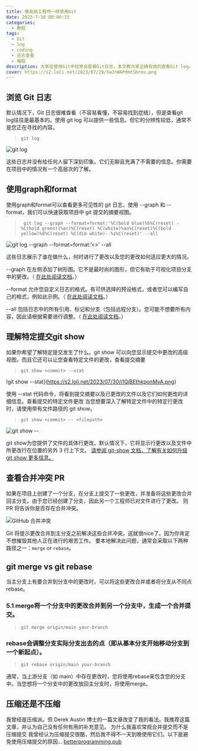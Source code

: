 ```yaml
---
title: 像高级工程师一样使用Git
date: 2023-7-30 00:06:33
categories:
  - 教程
tags:
  - Git
  - log
  - coding
  - 日志查看
  - 编程
description: 大家在使用Git中经常会查看Git日志，本文教大家正确有效的查看Git log。
cover: https://s2.loli.net/2023/07/29/XaJnWAPdmtSbreu.png
---
```


## 浏览 Git 日志

默认情况下，Git 日志很难查看（不容易看懂，不容易找到症结），但是查看git log往往是最基本的。使用 git log 可以提供一些信息。但它的分辨性较低，通常不是您正在寻找的内容。
> ``` git log ```

![git log](https://s2.loli.net/2023/07/29/cmLtZQzvxbREH6U.png)

这些日志并没有给任何人留下深刻印象。它们无聊且充满了不需要的信息。你需要在项目中的情况有一个高层次的了解。
## 使用graph和format
使用graph和format可以查看更多可见性的 git 日志，使用 --graph 和 --format，我们可以快速获取项目中 git 提交的摘要视图。
> ``` git log --graph --format=format:'%C(bold blue)%h%C(reset) - %C(bold green)(%ar)%C(reset) %C(white)%an%C(reset)%C(bold yellow)%d%C(reset) %C(dim white)- %s%C(reset)' --all```

![git log --graph --format=format:’<>’ --all](https://s2.loli.net/2023/07/29/DchFJ4kT1Z9UnQE.png)

这些日志展示了谁在做什么，何时进行了更改以及您的更改如何适应更大的情况。

--graph 在左侧添加了树形图。它不是最时尚的图形，但它有助于可视化项目分支中的更改。（ [在此处阅读文档](https://git-scm.com/docs/git-log#Documentation/git-log.txt---graph)。）

--format 允许您自定义日志的格式。有可供选择的预设格式，或者您可以编写自己的格式，例如此示例。（ [在此处阅读文档](https://git-scm.com/docs/git-log#_commit_formatting)。）

--all 包括日志中的所有引用、标记和分支（包括远程分支）。您可能不想要所有内容，因此请根据需要进行调整。（ [在此处阅读文档](https://git-scm.com/docs/git-log#Documentation/git-log.txt---all)。）
## 理解特定提交git show
如果你希望了解特定提交发生了什么。git show 可以向您显示提交中更改的高级视图，而且它还可以让您查看特定文件的更改，查看提交摘要
> ``` git show <commit> --stat ```

!git show <commit> --stat](https://s2.loli.net/2023/07/30/i1QjBEthkponMvA.png)

使用 --stat 代码命令，将看到提交摘要以及已更改的文件以及它们如何更改的详细信息。查看提交的特定文件更改
当您想要深入了解特定文件中的特定行更改时，请使用带有文件路径的 git show。
> ```git show <commit> -- <filepath>```

![git show <commit> -- <filepath>](https://s2.loli.net/2023/07/30/NMFvy1cZs9g2jWx.png)

git show为您提供了文件的具体行更改。默认情况下，它将显示行更改以及文件中所更改行在位置的另外 3 行上下文。
[请参阅 git-show 文档，了解有关如何升级 git show 更多信息。](https://git-scm.com/docs/git-show)

## 查看合并冲突 PR
如果在项目上创建了一个分支，在分支上提交了一些更改，并准备将这些更改合并回主分支。由于您已经创建了分支，因此另一个工程师已对文件进行了更改。 则 PR 将告诉你是否存在合并冲突。

![GitHub 合并冲突](https://s2.loli.net/2023/07/30/eNq4YyG7jDnZdC9.png)

Git 将提示更改合并到主分支之前解决这些合并冲突。这就很nice了。因为你肯定不想摧毁其他人正在进行的艰苦工作。
要本地解决此问题，通常会采取以下两种路径之一：```merge``` or ```rebase```。
## git merge vs git rebase
当主分支上有要合并到分支中的更改时，可以将这些更改合并或者将分支从不同点rebase。
### 5.1 merge将一个分支中的更改合并到另一个分支中，生成一个合并提交。
> ```git merge origin/main your-branch```

### rebase会调整分支实际分支出去的点（即从基本分支开始移动分支到一个新起点）。
> ```git rebase origin/main your-branch```

通常，当上游分支（如 main）中存在更改时，您将使用rebase来包含您的分支中。当您想将一个分支中的更改放回主分支时，将使用merge。
## 压缩还是不压缩
我曾经是压缩派。但 Derek Austin 博士的一篇文章改变了我的看法。我推荐这篇文章，并认为自己没有任何有用的补充意见。
为什么我喜欢常规合并提交而不是压缩提交
我曾经认为压缩提交很酷，然后我不得不一天到晚使用它们。以下是避免使用压缩提交的原因...
[betterprogramming.pub](https://betterprogramming.pub/)
